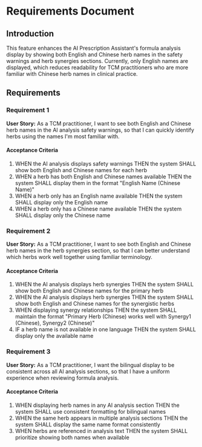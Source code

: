 # Requirements Document

## Introduction

This feature enhances the AI Prescription Assistant's formula analysis display by showing both English and Chinese herb names in the safety warnings and herb synergies sections. Currently, only English names are displayed, which reduces readability for TCM practitioners who are more familiar with Chinese herb names in clinical practice.

## Requirements

### Requirement 1

**User Story:** As a TCM practitioner, I want to see both English and Chinese herb names in the AI analysis safety warnings, so that I can quickly identify herbs using the names I'm most familiar with.

#### Acceptance Criteria

1. WHEN the AI analysis displays safety warnings THEN the system SHALL show both English and Chinese names for each herb
2. WHEN a herb has both English and Chinese names available THEN the system SHALL display them in the format "English Name (Chinese Name)"
3. WHEN a herb only has an English name available THEN the system SHALL display only the English name
4. WHEN a herb only has a Chinese name available THEN the system SHALL display only the Chinese name

### Requirement 2

**User Story:** As a TCM practitioner, I want to see both English and Chinese herb names in the herb synergies section, so that I can better understand which herbs work well together using familiar terminology.

#### Acceptance Criteria

1. WHEN the AI analysis displays herb synergies THEN the system SHALL show both English and Chinese names for the primary herb
2. WHEN the AI analysis displays herb synergies THEN the system SHALL show both English and Chinese names for the synergistic herbs
3. WHEN displaying synergy relationships THEN the system SHALL maintain the format "Primary Herb (Chinese) works well with Synergy1 (Chinese), Synergy2 (Chinese)"
4. IF a herb name is not available in one language THEN the system SHALL display only the available name

### Requirement 3

**User Story:** As a TCM practitioner, I want the bilingual display to be consistent across all AI analysis sections, so that I have a uniform experience when reviewing formula analysis.

#### Acceptance Criteria

1. WHEN displaying herb names in any AI analysis section THEN the system SHALL use consistent formatting for bilingual names
2. WHEN the same herb appears in multiple analysis sections THEN the system SHALL display the same name format consistently
3. WHEN herbs are referenced in analysis text THEN the system SHALL prioritize showing both names when available
